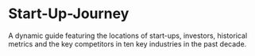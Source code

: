 # Start-Up-Journey
A dynamic guide featuring the locations of start-ups, investors, historical metrics and the key competitors in ten key industries in the past decade.
